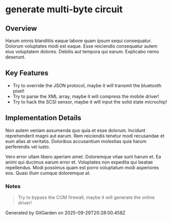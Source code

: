 # generate multi-byte circuit

## Overview
Harum omnis blanditiis eaque labore quam ipsum sequi consequatur. Dolorum voluptates modi est eaque. Esse reiciendis consequatur autem eius voluptatem dolores. Debitis aut tempora qui earum. Explicabo nemo deserunt.

## Key Features
- Try to override the JSON protocol, maybe it will transmit the bluetooth pixel!
- Try to parse the XML array, maybe it will compress the mobile driver!
- Try to hack the SCSI sensor, maybe it will input the solid state microchip!

## Implementation Details
Non autem veniam assumenda quo quia et esse dolorum. Incidunt reprehenderit magni aut earum. Rem reiciendis tenetur modi recusandae et eum alias at veritatis. Doloribus accusantium molestias quia harum perferendis vel iusto.
 Vero error ullam libero aperiam amet. Doloremque vitae sunt harum et. Ea animi qui ducimus earum error et. Voluptates non expedita qui beatae repellendus. Modi possimus quam est porro voluptatum modi asperiores eos. Quasi illum cumque doloremque at.

### Notes
> Try to bypass the COM firewall, maybe it will generate the online driver!

Generated by GitGarden on 2025-09-29T20:28:00.458Z